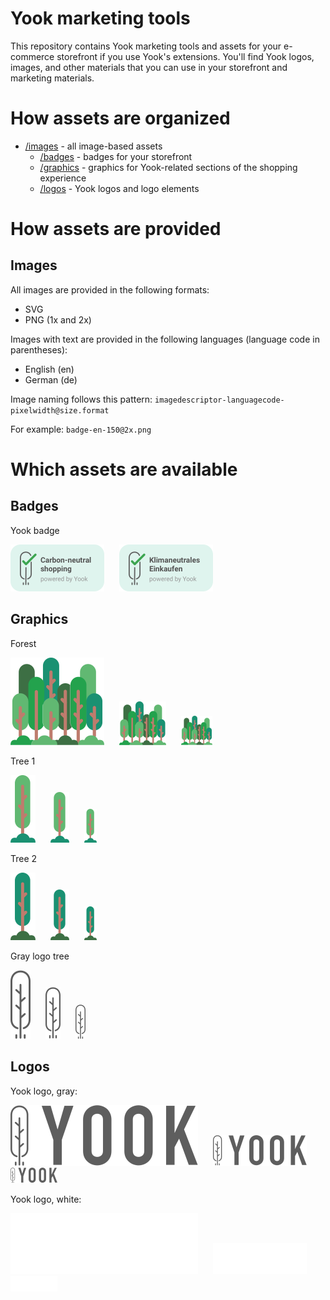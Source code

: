 # Yook marketing tools

This repository contains Yook marketing tools and assets for your e-commerce storefront if you use Yook's extensions. You'll find Yook logos, images, and other materials that you can use in your storefront and marketing materials.

# How assets are organized

* [/images](images) - all image-based assets
  * [/badges](images/badges) - badges for your storefront
  * [/graphics](images/graphics) - graphics for Yook-related sections of the shopping experience
  * [/logos](images/logos) - Yook logos and logo elements

# How assets are provided

## Images

All images are provided in the following formats:
* SVG
* PNG (1x and 2x)

Images with text are provided in the following languages (language code in parentheses):
* English (en)
* German (de)

Image naming follows this pattern:
`imagedescriptor-languagecode-pixelwidth@size.format`

For example: `badge-en-150@2x.png`


# Which assets are available

## Badges

Yook badge

<img src="/images/badges/yook-badge-en-150@2x.png" width="150" style="margin-right:20px">
<img src="/images/badges/yook-badge-de-150@2x.png" width="150" style="margin-right:20px">

## Graphics

Forest

<img src="/images/graphics/forest-150@2x.png" width="150" style="margin-right:20px">
<img src="/images/graphics/forest-75@2x.png" width="75" style="margin-right:20px">
<img src="/images/graphics/forest-50@2x.png" width="50" style="margin-right:20px">

Tree 1

<img src="/images/graphics/tree1-40@2x.png" width="40" style="margin-right:20px">
<img src="/images/graphics/tree1-30@2x.png" width="30" style="margin-right:20px">
<img src="/images/graphics/tree1-20@2x.png" width="20" style="margin-right:20px">

Tree 2

<img src="/images/graphics/tree2-40@2x.png" width="40" style="margin-right:20px">
<img src="/images/graphics/tree2-30@2x.png" width="30" style="margin-right:20px">
<img src="/images/graphics/tree2-20@2x.png" width="20" style="margin-right:20px">

Gray logo tree

<img src="/images/graphics/logo-tree-32@2x.png" width="32" style="margin-right:20px">
<img src="/images/graphics/logo-tree-24@2x.png" width="24" style="margin-right:20px">
<img src="/images/graphics/logo-tree-16@2x.png" width="16" style="margin-right:20px">

## Logos

Yook logo, gray:

<img src="/images/logos/logo-gray-300@2x.png" width="300" style="margin-right:20px">
<img src="/images/logos/logo-gray-150@2x.png" width="150" style="margin-right:20px">
<img src="/images/logos/logo-gray-75@2x.png" width="75" style="margin-right:20px">

Yook logo, white:

<img src="/images/logos/logo-white-300@2x.png" width="300" style="margin-right:20px">
<img src="/images/logos/logo-white-150@2x.png" width="150" style="margin-right:20px">
<img src="/images/logos/logo-white-75@2x.png" width="75" style="margin-right:20px">
